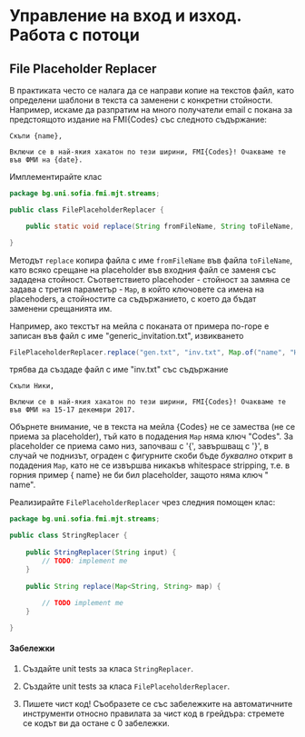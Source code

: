 # Управление на вход и изход. Работа с потоци

## File Placeholder Replacer

В практиката често се налага да се направи копие на текстов файл, като определени шаблони в текста са заменени с конкретни стойности. Например, искаме да разпратим на много получатели email с покана за предстоящото издание на FMI{Codes} със следното съдържание:

```
Скъпи {name},

Включи се в най-якия хакатон по тези ширини, FMI{Codes}! Очакваме те във ФМИ на {date}.
```

Имплементирайте клас 

```java
package bg.uni.sofia.fmi.mjt.streams;

public class FilePlaceholderReplacer {

    public static void replace(String fromFileName, String toFileName, Map<String, String> placeholders) {

}
```

Методът `replace` копира файла с име `fromFileName` във файла `toFileName`, като всяко срещане на placeholder във входния файл се заменя със зададена стойност. Съответствието placehoder - стойност за замяна се задава с третия параметър - `Map`, в който ключовете са имена на placehoders, а стойностите са съдържанието, с което да бъдат заменени срещанията им.

Например, ако текстът на мейла с поканата от примера по-горе е записан във файл с име "generic_invitation.txt", извикването

```java
FilePlaceholderReplacer.replace("gen.txt", "inv.txt", Map.of("name", "Ники", "date", "15-17 декември 2017"));
```

трябва да създаде файл с име "inv.txt" със съдържание

```
Скъпи Ники,

Включи се в най-якия хакатон по тези ширини, FMI{Codes}! Очакваме те във ФМИ на 15-17 декември 2017.
```

Обърнете внимание, че в текста на мейла {Codes} не се замества (не се приема за placeholder), тъй като в подадения `Map` няма ключ "Codes". За placeholder се приема само низ, започваш с '{', завършващ с '}', в случай че поднизът, ограден с фигурните скоби бъде *буквално* открит в подадения `Map`, като не се извършва никакъв whitespace stripping, т.е. в горния пример { name} не би бил placeholder, защото няма ключ " name".

Реализирайте `FilePlaceholderReplacer` чрез следния помощен клас:

```java
package bg.uni.sofia.fmi.mjt.streams;

public class StringReplacer {
    
    public StringReplacer(String input) {
        // TODO: implement me
    }
    
    public String replace(Map<String, String> map) {
        
        // TODO implement me
    }

}
```

#### Забележки

1. Създайте unit tests за класа `StringReplacer`.

2. Създайте unit tests за класа `FilePlaceholderReplacer`.

3. Пишете чист код! Съобразете се със забележките на автоматичните инструменти относно правилата за чист код в грейдъра: стремете се кодът ви да остане с 0 забележки.
